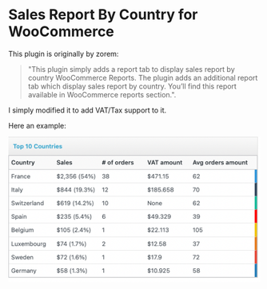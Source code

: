 # Sales Report By Country for WooCommerce

This plugin is originally by zorem: 

> "This plugin simply adds a report tab to display sales report by country WooCommerce Reports. The plugin adds an additional report tab which display sales report by country. You’ll find this report available in WooCommerce reports section.". 

I simply modified it to add VAT/Tax support to it.

Here an example:

![Screenshoot](images/screenshot.png)
